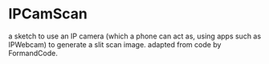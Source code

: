 # IPCamScan
a sketch to use an IP camera (which a phone can act as, using apps such as IPWebcam) to generate a slit scan image.
adapted from code by FormandCode.
